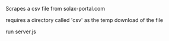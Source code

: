 Scrapes a csv file from solax-portal.com

requires a directory called 'csv' as the temp download of the file

run server.js